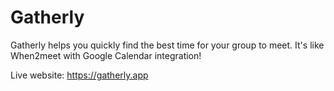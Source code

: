 # Gatherly
Gatherly helps you quickly find the best time for your group to meet. It's like When2meet with Google Calendar integration!

Live website: https://gatherly.app

